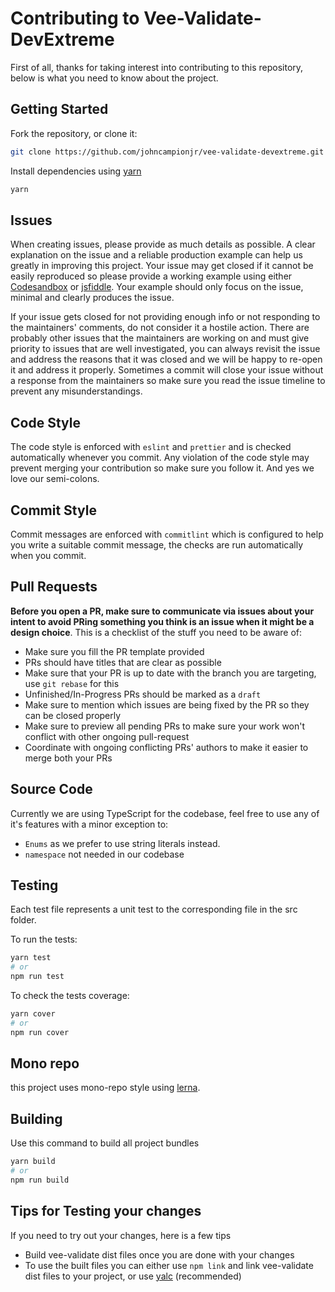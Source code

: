 # Contributing to Vee-Validate-DevExtreme

First of all, thanks for taking interest into contributing to this repository, below is what you need to know about the project.

## Getting Started

Fork the repository, or clone it:

```bash
git clone https://github.com/johncampionjr/vee-validate-devextreme.git
```

Install dependencies using [yarn](https://yarnpkg.com)

```bash
yarn
```

## Issues

When creating issues, please provide as much details as possible. A clear explanation on the issue and a reliable production example can help us greatly in improving this project. Your issue may get closed if it cannot be easily reproduced so please provide a working example using either [Codesandbox](https://codesandbox.io/) or [jsfiddle](https://jsfiddle.net/). Your example should only focus on the issue, minimal and clearly produces the issue.

If your issue gets closed for not providing enough info or not responding to the maintainers' comments, do not consider it a hostile action. There are probably other issues that the maintainers are working on and must give priority to issues that are well investigated, you can always revisit the issue and address the reasons that it was closed and we will be happy to re-open it and address it properly. Sometimes a commit will close your issue without a response from the maintainers so make sure you read the issue timeline to prevent any misunderstandings.

## Code Style

The code style is enforced with `eslint` and `prettier` and is checked automatically whenever you commit. Any violation of the code style may prevent merging your contribution so make sure you follow it. And yes we love our semi-colons.

## Commit Style

Commit messages are enforced with `commitlint` which is configured to help you write a suitable commit message, the checks are run automatically when you commit.

## Pull Requests

**Before you open a PR, make sure to communicate via issues about your intent to avoid PRing something you think is an issue when it might be a design choice**. This is a checklist of the stuff you need to be aware of:

- Make sure you fill the PR template provided
- PRs should have titles that are clear as possible
- Make sure that your PR is up to date with the branch you are targeting, use `git rebase` for this
- Unfinished/In-Progress PRs should be marked as a `draft`
- Make sure to mention which issues are being fixed by the PR so they can be closed properly
- Make sure to preview all pending PRs to make sure your work won't conflict with other ongoing pull-request
- Coordinate with ongoing conflicting PRs' authors to make it easier to merge both your PRs

## Source Code

Currently we are using TypeScript for the codebase, feel free to use any of it's features with a minor exception to:

- `Enums` as we prefer to use string literals instead.
- `namespace` not needed in our codebase

## Testing

Each test file represents a unit test to the corresponding file in the src folder.

To run the tests:

```bash
yarn test
# or
npm run test
```

To check the tests coverage:

```bash
yarn cover
# or
npm run cover
```

## Mono repo

this project uses mono-repo style using [lerna](https://github.com/lerna/lerna).

## Building

Use this command to build all project bundles

```bash
yarn build
# or
npm run build
```

## Tips for Testing your changes

If you need to try out your changes, here is a few tips

- Build vee-validate dist files once you are done with your changes
- To use the built files you can either use `npm link` and link vee-validate dist files to your project, or use [yalc](https://github.com/whitecolor/yalc) (recommended)
